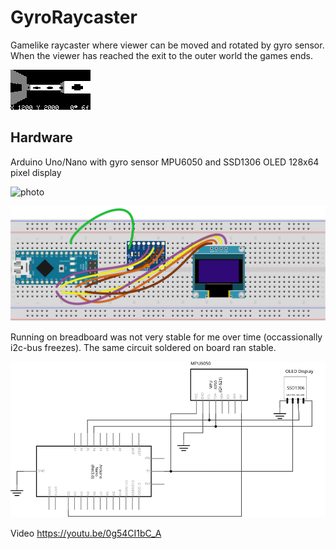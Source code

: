 # GyroRaycaster
Gamelike raycaster where viewer can be moved and rotated by gyro sensor. When the viewer has reached the exit to the outer world the games ends.

![screenshot](/assets/images/Screenshot.png) 

## Hardware
Arduino Uno/Nano with gyro sensor MPU6050 and SSD1306 OLED 128x64 pixel display

![photo](/assets/images/GyroRaycaster.jpg) 

![breadboard](/assets/images/Breadboard.svg) 

Running on breadboard was not very stable for me over time (occassionally i2c-bus freezes). The same circuit soldered on board ran stable.

![schema](/assets/images/Schema.svg) 

Video https://youtu.be/0g54CI1bC_A
